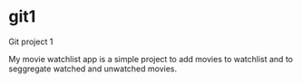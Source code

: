 # git1
Git project 1

My movie watchlist app is a simple project to add movies to watchlist and to seggregate watched and unwatched movies. 
